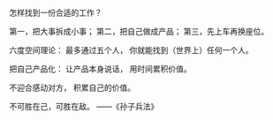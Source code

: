###
怎样找到一份合适的工作？

第一，把大事拆成小事；
第二，把自己做成产品；
第三，先上车再换座位。

六度空间理论：
最多通过五个人，
你就能找到（世界上）任何一个人。

把自己产品化：
让产品本身说话，
用时间累积价值。

不迎合感动对方，
积累自己的价值。

不可胜在己，可胜在敌。
——《孙子兵法》